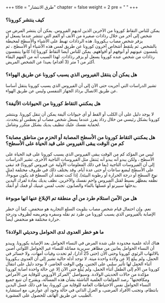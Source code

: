 +++
title = "طرق الانتشار"
chapter = false
weight = 2
pre = "<b> </b>"
+++

### كيف ينتشر كورونا؟ 
يمكن للناس التقاط كورونا من الآخرين الذين لديهم الفيروس.
يمكن أن ينتشر المرض من شخص إلى آخر من خلال رذاذات صغيرة من الأنف أو الفم التي تنتشر عندما يسعل أو يزفر شخص مصاب بـكورونا.  هذه الرذاذات تهبط على الأشياء والأسطح لمحيطة بالشخص.  ثم يلتقط أشخاص آخرون كورونا عن طريق لمس هذه الأشياء أو الأسطح ، ثم يلمسون عيونهم أو أنوفهم أو أفواههم.
يمكن للناس أيضا التقاط كورونا إذا كانوا يتنفسون رذاذات  من شخص عنده كورونا يسعل أو يزفر رذاذات. لهذا السبب أنه من المهم البقاء أكثر من 1 متر (3 أقدام) بعيدا عن الشخص المريض.

### هل يمكن أن ينتقل الفيروس الذي يسبب كورونا عن طريق الهواء؟ 
تشير الدراسات التي أجريت حتى الآن إلى أن الفيروس الذي يسبب كورونا ينتقل أساسا عن طريق الاتصال برذاذ الجهاز التنفسي وليس عن طريق الهواء.

### هل يمكنني التقاط كورونا من الحيوانات الأليفة؟ 
لا يوجد دليل على أن الكلب أو القط أو أي حيوانات أليفة يمكن أن تنقل كورونا. وينتشر كورونا بشكل رئيسي من خلال رذاذ يفرز عندما يسعل شخص مصاب أو يعطس أو يتحدث. لحماية نفسك عليك تنظيف يديك بشكل متكرر وشامل.

### هل يمكنني التقاط كورونا من الأسطح المصابة أو الحزم من مناطق مصابة؟ كم من الوقت يبقى الفيروس على قيد الحياة على الأسطح؟
ليس من المؤكد كم من الوقت يبقى الفيروس الذي يسبب كورونا على قيد الحياة على الأسطح ، ولكن يبدو أنه يبدو أنه يَنتقل مثل الفيروسات التاجية الأخرى. تشير الدراسات إلى أن الفيروسات التاجية (بما في ذلك المعلومات الأولية عن فيروس كورونا) قد تبقى على الأسطح لبضع ساعات أو حتى عدة أيام. وقد يختلف ذلك في ظروف مختلفة (مثل نوع السطح أو درجة الحرارة أو رطوبة البيئة).
إذا كنت تعتقد أن السطح قد يكون موبوءاً، نظِّفه بمطهِّر بسيط لقتل الفيروس واحمِ نفسك والآخرين. نظف يديك بمادة لفرك اليدين يدخلها سبيرتو أو غسلها بالماء والصابون. تجنب لمس عينيك أو فمك أو أنفك.

### هل من الآمن استلام طرد من أي منطقة تم الإبلاغ عنها انها موبوءة  
نعم. وإن احتمال قيام شخص مصاب بتلويث السلع التجارية هو منخفض، كما أن خطر الإصابة بالفيروس الذي يسبب كورونا من طرد تم نقله وسفره وتعريضه لظروف ودرجة حرارة مختلفة هو منخفض أيضاً.

### ما هو خطر العدوى لدى الحوامل وحديثي الولادة؟
هناك أدلة علمية محدودة على شدة المرض في النساء الحوامل بعد الإصابة بكورونا. ويبدو أن النساء الحوامل يعانين من مظاهر سريرية مماثلة للنساء غير الحوامل اللواتي أصبن بالالتهاب الرئوي كورونا وحتى الآن (حتى 25 آذار)، لم تحدث وفيات أمهات، ولا خسائر في الحمل، ولم يبلغ إلا عن ولادة واحدة ميتة. لا توجد أدلة حالية تشير إلى أن العدوى بـكورونا أثناء الحمل لها تأثير سلبي على الجنين. وفي الوقت الحاضر، لا يوجد دليل على انتقال كورونا من الأم إلى الطفل أثناء الحمل، ولم يُبلَّغ حتى الآن إلا عن حالة واحدة اصابة كورونا مؤكدة من حالات الحديثي الولادة.
وسيواصل "المركز الأوروبي للوقاية من الأمراض ومكافحتها" رصد المؤلفات العلمية الناشئة بشأن هذه المسألة، ويقترح أن تتبع جميع النساء الحوامل نفس الاحتياطات العامة للوقاية من كورونا، بما في ذلك غسل اليدين بانتظام، وتجنب الأفراد المرضى، و العزل الذاتي في حالة وجود أي عوارض، مع استشارة الطبيب عن طريق الهاتف للحصول على المشورة.
